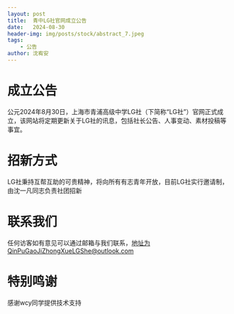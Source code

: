 ```yaml
---
layout: post
title:  青中LG社官网成立公告
date:   2024-08-30
header-img: img/posts/stock/abstract_7.jpeg
tags:
    - 公告
author: 沈宥安
---
```

# 成立公告
公元2024年8月30日，上海市青浦高级中学LG社（下简称“LG社”）官网正式成立，该网站将定期更新关于LG社的讯息，包括社长公告、人事变动、素材投稿等事宜。
# 招新方式
LG社秉持互帮互助的可贵精神，将向所有有志青年开放，目前LG社实行邀请制，由沈一凡同志负责社团招新
# 联系我们
任何访客如有意见可以通过邮箱与我们联系，地址为QinPuGaoJiZhongXueLGShe@outlook.com
# 特别鸣谢
感谢wcy同学提供技术支持
